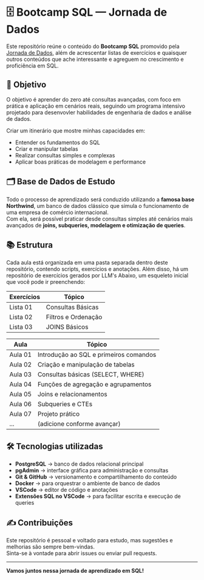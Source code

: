 # 🗄️ Bootcamp SQL — Jornada de Dados

Este repositório reúne o conteúdo do **Bootcamp SQL** promovido pela [Jornada de Dados](https://github.com/lvgalvao/data-engineering-roadmap/tree/main/Bootcamp%20-%20SQL%20e%20Analytics), além de acrescentar listas de exercícios e quaisquer outros conteúdos que ache interessante e agreguem no crescimento e proficiência em SQL.

## 🚀 Objetivo
O objetivo é aprender do zero até consultas avançadas, com foco em prática e aplicação em cenários reais, seguindo um programa intensivo projetado para desenvovler habilidades de engenharia de dados e análise de dados.

Criar um itinerário que mostre minhas capacidades em:
- Entender os fundamentos do SQL  
- Criar e manipular tabelas  
- Realizar consultas simples e complexas  
- Aplicar boas práticas de modelagem e performance  

## 🗂️ Base de Dados de Estudo

Todo o processo de aprendizado será conduzido utilizando a **famosa base Northwind**, um banco de dados clássico que simula o funcionamento de uma empresa de comércio internacional.  
Com ela, será possível praticar desde consultas simples até cenários mais avançados de **joins, subqueries, modelagem e otimização de queries**.

## 📚 Estrutura

Cada aula está organizada em uma pasta separada dentro deste repositório, contendo scripts, exercícios e anotações. Além disso, há um repositório de exercícios gerados por LLM's 
Abaixo, um esqueleto inicial que você pode ir preenchendo:

| Exercícios | Tópico |
|------|--------|
| Lista 01 | Consultas Básicas |
| Lista 02 | Filtros e Ordenação |
| Lista 03 | JOINS Básicos |


| Aula | Tópico |
|------|--------|
| Aula 01 | Introdução ao SQL e primeiros comandos |
| Aula 02 | Criação e manipulação de tabelas |
| Aula 03 | Consultas básicas (SELECT, WHERE) |
| Aula 04 | Funções de agregação e agrupamentos |
| Aula 05 | Joins e relacionamentos |
| Aula 06 | Subqueries e CTEs |
| Aula 07 | Projeto prático |
| ... | (adicione conforme avançar) |

## 🛠 Tecnologias utilizadas

- **PostgreSQL** → banco de dados relacional principal  
- **pgAdmin** → interface gráfica para administração e consultas  
- **Git & GitHub** → versionamento e compartilhamento do conteúdo    
- **Docker** → para orquestrar o ambiente de banco de dados  
- **VSCode** → editor de código e anotações  
- **Extensões SQL no VSCode** → para facilitar escrita e execução de queries  

## ✍️ Contribuições

Este repositório é pessoal e voltado para estudo, mas sugestões e melhorias são sempre bem-vindas.  
Sinta-se à vontade para abrir issues ou enviar pull requests.

---

**Vamos juntos nessa jornada de aprendizado em SQL!**